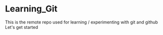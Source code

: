 # Learning_Git
This is the remote repo used for learning / experimenting with git and github
Let's get started
